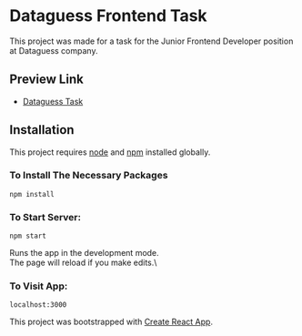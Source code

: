 # Dataguess Frontend Task
This project was made for a task for the Junior Frontend Developer position at Dataguess company.

## Preview Link
- [Dataguess Task](https://dataguess-task.web.app/)

## Installation
This project requires [node](http://nodejs.org) and [npm](https://npmjs.com) installed globally.

### To Install The Necessary Packages

`npm install`

### To Start Server:

`npm start`

Runs the app in the development mode.\
The page will reload if you make edits.\

### To Visit App:

`localhost:3000`

This project was bootstrapped with [Create React App](https://github.com/facebook/create-react-app).